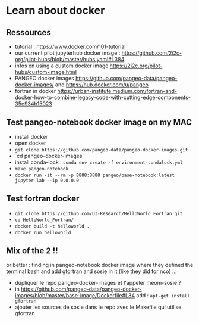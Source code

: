 # Learn about docker

## Ressources

 - tutorial : https://www.docker.com/101-tutorial
 - our current pilot jupyterhub docker image : https://github.com/2i2c-org/pilot-hubs/blob/master/hubs.yaml#L384
 - infos on using a custom docker image https://2i2c.org/pilot-hubs/custom-image.html
 - PANGEO docker images https://github.com/pangeo-data/pangeo-docker-images/ and https://hub.docker.com/u/pangeo
 - fortran in docker https://urban-institute.medium.com/fortran-and-docker-how-to-combine-legacy-code-with-cutting-edge-components-35e934b15023
 
## Test pangeo-notebook docker image on my MAC

 - install docker
 - open docker
 - `git clone https://github.com/pangeo-data/pangeo-docker-images.git`
 - `cd pangeo-docker-images
 - install conda-lock : `conda env create -f environment-condalock.yml`
 - `make pangeo-notebook`
 - `docker run -it --rm -p 8888:8888 pangeo/base-notebook:latest jupyter lab --ip 0.0.0.0`

## Test fortran docker 

  - `git clone https://github.com/UI-Research/HelloWorld_Fortran.git`
  - `cd HelloWorld_Fortran/`
  - `docker build -t helloworld .`
  - `docker run helloworld`

## Mix of the 2 !!

or better : finding in pangeo-notebook docker image where they defined the terminal bash and add gfortran and sosie in it (like they did for nco) ...
 - dupliquer le repo pangeo-docker-images et l'appeler meom-sosie ?
 - in https://github.com/pangeo-data/pangeo-docker-images/blob/master/base-image/Dockerfile#L34 add : `apt-get install gfortran`
 - ajouter les sources de sosie dans le repo avec le Makefile qui utilise gfortran
